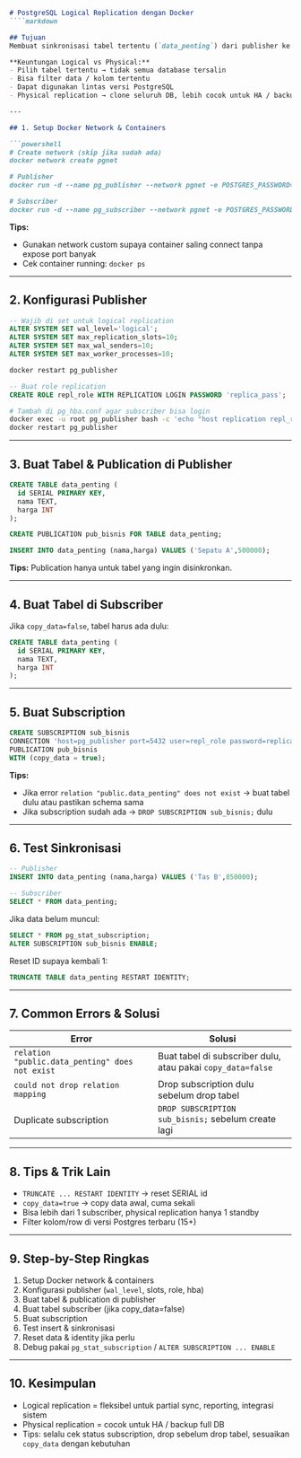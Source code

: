 ````markdown
# PostgreSQL Logical Replication dengan Docker
````markdown

## Tujuan
Membuat sinkronisasi tabel tertentu (`data_penting`) dari publisher ke subscriber menggunakan **logical replication** PostgreSQL.

**Keuntungan Logical vs Physical:**
- Pilih tabel tertentu → tidak semua database tersalin
- Bisa filter data / kolom tertentu
- Dapat digunakan lintas versi PostgreSQL
- Physical replication → clone seluruh DB, lebih cocok untuk HA / backup

---

## 1. Setup Docker Network & Containers

```powershell
# Create network (skip jika sudah ada)
docker network create pgnet

# Publisher
docker run -d --name pg_publisher --network pgnet -e POSTGRES_PASSWORD=pass_publisher -v pgdata_pub:/var/lib/postgresql/data -p 5432:5432 postgres:14

# Subscriber
docker run -d --name pg_subscriber --network pgnet -e POSTGRES_PASSWORD=pass_subscriber -v pgdata_sub:/var/lib/postgresql/data -p 5433:5432 postgres:14
````

**Tips:**

* Gunakan network custom supaya container saling connect tanpa expose port banyak
* Cek container running: `docker ps`

---

## 2. Konfigurasi Publisher

```sql
-- Wajib di set untuk logical replication
ALTER SYSTEM SET wal_level='logical';
ALTER SYSTEM SET max_replication_slots=10;
ALTER SYSTEM SET max_wal_senders=10;
ALTER SYSTEM SET max_worker_processes=10;
```

```powershell
docker restart pg_publisher
```

```sql
-- Buat role replication
CREATE ROLE repl_role WITH REPLICATION LOGIN PASSWORD 'replica_pass';
```

```bash
# Tambah di pg_hba.conf agar subscriber bisa login
docker exec -u root pg_publisher bash -c 'echo "host replication repl_role 0.0.0.0/0 md5" >> /var/lib/postgresql/data/pg_hba.conf'
docker restart pg_publisher
```

---

## 3. Buat Tabel & Publication di Publisher

```sql
CREATE TABLE data_penting (
  id SERIAL PRIMARY KEY,
  nama TEXT,
  harga INT
);

CREATE PUBLICATION pub_bisnis FOR TABLE data_penting;

INSERT INTO data_penting (nama,harga) VALUES ('Sepatu A',500000);
```

**Tips:** Publication hanya untuk tabel yang ingin disinkronkan.

---

## 4. Buat Tabel di Subscriber

Jika `copy_data=false`, tabel harus ada dulu:

```sql
CREATE TABLE data_penting (
  id SERIAL PRIMARY KEY,
  nama TEXT,
  harga INT
);
```

---

## 5. Buat Subscription

```sql
CREATE SUBSCRIPTION sub_bisnis
CONNECTION 'host=pg_publisher port=5432 user=repl_role password=replica_pass dbname=postgres'
PUBLICATION pub_bisnis
WITH (copy_data = true);
```

**Tips:**

* Jika error `relation "public.data_penting" does not exist` → buat tabel dulu atau pastikan schema sama
* Jika subscription sudah ada → `DROP SUBSCRIPTION sub_bisnis;` dulu

---

## 6. Test Sinkronisasi

```sql
-- Publisher
INSERT INTO data_penting (nama,harga) VALUES ('Tas B',850000);

-- Subscriber
SELECT * FROM data_penting;
```

Jika data belum muncul:

```sql
SELECT * FROM pg_stat_subscription;
ALTER SUBSCRIPTION sub_bisnis ENABLE;
```

Reset ID supaya kembali 1:

```sql
TRUNCATE TABLE data_penting RESTART IDENTITY;
```

---

## 7. Common Errors & Solusi

| Error                                           | Solusi                                                      |
| ----------------------------------------------- | ----------------------------------------------------------- |
| `relation "public.data_penting" does not exist` | Buat tabel di subscriber dulu, atau pakai `copy_data=false` |
| `could not drop relation mapping`               | Drop subscription dulu sebelum drop tabel                   |
| Duplicate subscription                          | `DROP SUBSCRIPTION sub_bisnis;` sebelum create lagi         |

---

## 8. Tips & Trik Lain

* `TRUNCATE ... RESTART IDENTITY` → reset SERIAL id
* `copy_data=true` → copy data awal, cuma sekali
* Bisa lebih dari 1 subscriber, physical replication hanya 1 standby
* Filter kolom/row di versi Postgres terbaru (15+)

---

## 9. Step-by-Step Ringkas

1. Setup Docker network & containers
2. Konfigurasi publisher (`wal_level`, slots, role, hba)
3. Buat tabel & publication di publisher
4. Buat tabel subscriber (jika copy_data=false)
5. Buat subscription
6. Test insert & sinkronisasi
7. Reset data & identity jika perlu
8. Debug pakai `pg_stat_subscription` / `ALTER SUBSCRIPTION ... ENABLE`

---

## 10. Kesimpulan

* Logical replication = fleksibel untuk partial sync, reporting, integrasi sistem
* Physical replication = cocok untuk HA / backup full DB
* Tips: selalu cek status subscription, drop sebelum drop tabel, sesuaikan `copy_data` dengan kebutuhan

